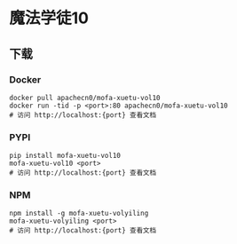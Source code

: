 # 魔法学徒10

## 下载

### Docker

```
docker pull apachecn0/mofa-xuetu-vol10
docker run -tid -p <port>:80 apachecn0/mofa-xuetu-vol10
# 访问 http://localhost:{port} 查看文档
```

### PYPI

```
pip install mofa-xuetu-vol10
mofa-xuetu-vol10 <port>
# 访问 http://localhost:{port} 查看文档
```

### NPM

```
npm install -g mofa-xuetu-volyiling
mofa-xuetu-volyiling <port>
# 访问 http://localhost:{port} 查看文档
```